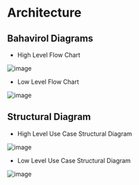 # Architecture
  ## Bahavirol Diagrams

   * High Level Flow Chart

![image](https://user-images.githubusercontent.com/98864424/157810949-c1c1eb21-b7ea-4afa-9c0f-ae109978fce0.png)

   * Low Level Flow Chart

![image](https://user-images.githubusercontent.com/98864424/157812441-8865bb9c-7a83-4bf0-9b1c-9494f0eee44d.png)

  ## Structural Diagram

   * High Level Use Case Structural Diagram

![image](https://user-images.githubusercontent.com/98864424/157823602-08ab8235-77ed-4bca-b8af-d2bd223d42d5.png)

   * Low Level Use Case Structural Diagram
   
![image](https://user-images.githubusercontent.com/98864424/157828246-f325cbf5-b884-47a4-a5d8-2df95b49a003.png)